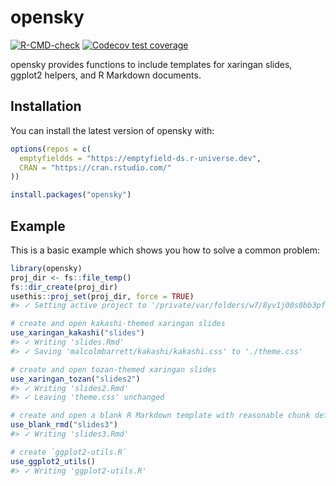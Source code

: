 
<!-- README.md is generated from README.Rmd. Please edit that file -->

# opensky

<!-- badges: start -->

[![R-CMD-check](https://github.com/emptyfield-ds/opensky/workflows/R-CMD-check/badge.svg)](https://github.com/emptyfield-ds/opensky/actions)
[![Codecov test
coverage](https://codecov.io/gh/emptyfield-ds/opensky/branch/main/graph/badge.svg)](https://app.codecov.io/gh/emptyfield-ds/opensky?branch=main)
<!-- badges: end -->

opensky provides functions to include templates for xaringan slides,
ggplot2 helpers, and R Markdown documents.

## Installation

You can install the latest version of opensky with:

``` r
options(repos = c(
  emptyfieldds = "https://emptyfield-ds.r-universe.dev",
  CRAN = "https://cran.rstudio.com/"
))

install.packages("opensky")
```

## Example

This is a basic example which shows you how to solve a common problem:

``` r
library(opensky)
proj_dir <- fs::file_temp()
fs::dir_create(proj_dir)
usethis::proj_set(proj_dir, force = TRUE)
#> ✓ Setting active project to '/private/var/folders/w7/8yv1j00s0bb3pfhmqc_rvd980000gn/T/RtmplARs1s/fileae5743a21620'

# create and open kakashi-themed xaringan slides
use_xaringan_kakashi("slides")
#> ✓ Writing 'slides.Rmd'
#> ✓ Saving 'malcolmbarrett/kakashi/kakashi.css' to './theme.css'

# create and open tozan-themed xaringan slides
use_xaringan_tozan("slides2")
#> ✓ Writing 'slides2.Rmd'
#> ✓ Leaving 'theme.css' unchanged

# create and open a blank R Markdown template with reasonable chunk defaults
use_blank_rmd("slides3")
#> ✓ Writing 'slides3.Rmd'

# create `ggplot2-utils.R`
use_ggplot2_utils()
#> ✓ Writing 'ggplot2-utils.R'
```
